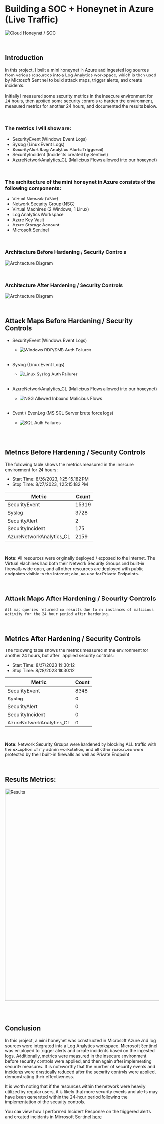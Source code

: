# Building a SOC + Honeynet in Azure (Live Traffic)
![Cloud Honeynet / SOC](https://github.com/Manny-D/Azure-Honeynet-SOC/assets/99146530/ccf7a1c7-9c85-4a2e-9d32-b5cb78adfaa6)


</br>

## Introduction

In this project, I built a mini honeynet in Azure and ingested log sources from various resources into a Log Analytics workspace, which is then used by Microsoft Sentinel to build attack maps, trigger alerts, and create incidents. <br>
<br>
Initially I measured some security metrics in the insecure environment for 24 hours, then applied some security controls to harden the environment, measured metrics for another 24 hours, and documented the results below. 

</br>

### The metrics I will show are:

- SecurityEvent (Windows Event Logs)
- Syslog (Linux Event Logs)
- SecurityAlert (Log Analytics Alerts Triggered)
- SecurityIncident (Incidents created by Sentinel)
- AzureNetworkAnalytics_CL (Malicious Flows allowed into our honeynet)

</br>

### The architecture of the mini honeynet in Azure consists of the following components:

- Virtual Network (VNet)
- Network Security Group (NSG)
- Virtual Machines (2 Windows, 1 Linux)
- Log Analytics Workspace
- Azure Key Vault
- Azure Storage Account
- Microsoft Sentinel

</br>

### Architecture Before Hardening / Security Controls
![Architecture Diagram](https://i.imgur.com/aBDwnKb.jpg)

</br>

### Architecture After Hardening / Security Controls
![Architecture Diagram](https://i.imgur.com/YQNa9Pp.jpg)

</br>


## Attack Maps Before Hardening / Security Controls

- SecurityEvent (Windows Event Logs)
  - ![Windows RDP/SMB Auth Failures](https://github.com/Manny-D/Azure-Honeynet-SOC/assets/99146530/1f3583a9-ce1b-4870-b66a-18a1131c88ee)<br><br>

- Syslog (Linux Event Logs)
  - ![Linux Syslog Auth Failures](https://github.com/Manny-D/Azure-Honeynet-SOC/assets/99146530/0550dced-78ff-45f4-8846-c90d9aeb45c1)<br><br>

- AzureNetworkAnalytics_CL (Malicious Flows allowed into our honeynet)
  - ![NSG Allowed Inbound Malicious Flows](https://github.com/Manny-D/Azure-Honeynet-SOC/assets/99146530/0c5eaf9e-38b3-4f38-8be9-688e50d49d1a)<br><br>

- Event / EvenLog (MS SQL Server brute force logs) 
  - ![SQL Auth Failures](https://github.com/Manny-D/Azure-Honeynet-SOC/assets/99146530/64d54819-f953-455a-a7a6-b177b6ec853a)<br><br>

</br>


## Metrics Before Hardening / Security Controls

The following table shows the metrics measured in the insecure environment for 24 hours:
- Start Time: 8/26/2023, 1:25:15.182 PM
- Stop Time: 8/27/2023, 1:25:15.182 PM

| Metric                   | Count
| ------------------------ | -----
| SecurityEvent            | 15319
| Syslog                   | 3728
| SecurityAlert            | 2
| SecurityIncident         | 175
| AzureNetworkAnalytics_CL | 2159

<br>

<b>Note</b>: All resources were originally deployed / exposed to the internet. The Virtual Machines had both their Network Security Groups and built-in firewalls wide open, and all other resources are deployed with public endpoints visible to the Internet; aka, no use for Private Endpoints.

</br>

## Attack Maps After Hardening / Security Controls

```All map queries returned no results due to no instances of malicious activity for the 24 hour period after hardening.```

</br>

## Metrics After Hardening / Security Controls

The following table shows the metrics measured in the environment for another 24 hours, but after I applied security controls:
- Start Time: 8/27/2023 19:30:12
- Stop Time: 8/28/2023 19:30:12

| Metric                   | Count
| ------------------------ | -----
| SecurityEvent            | 8348
| Syslog                   | 0
| SecurityAlert            | 0
| SecurityIncident         | 0
| AzureNetworkAnalytics_CL | 0

<br>

<b>Note</b>: Network Security Groups were hardened by blocking ALL traffic with the exception of my admin workstation, and all other resources were protected by their built-in firewalls as well as Private Endpoint

</br>

## Results Metrics:</br>
<img width="693" alt="Results" src="https://github.com/Manny-D/Azure-Honeynet-SOC/assets/99146530/af6a8ea8-9526-48a7-8849-fe25feb19a6d)">

</br></br>

## Conclusion

In this project, a mini honeynet was constructed in Microsoft Azure and log sources were integrated into a Log Analytics workspace. Microsoft Sentinel was employed to trigger alerts and create incidents based on the ingested logs. Additionally, metrics were measured in the insecure environment before security controls were applied, and then again after implementing security measures. It is noteworthy that the number of security events and incidents were drastically reduced after the security controls were applied, demonstrating their effectiveness.

It is worth noting that if the resources within the network were heavily utilized by regular users, it is likely that more security events and alerts may have been generated within the 24-hour period following the implementation of the security controls.

You can view how I performed Incident Response on the triggered alerts and created incidents in Microsoft Sentinel [here](https://github.com/Manny-D/Incident-Response).
